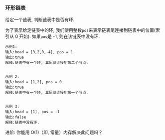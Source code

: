 
### 环形链表
    
给定一个链表, 判断链表中是否有环.

为了表示给定链表中的环, 我们使用整数``` pos ```来表示链表尾连接到链表中的位置(索引从 0 开始).
如果``` pos ```是 -1, 则在该链表中没有环.

```
示例1:
输入:head = [3,2,0,-4], pos = 1
输出:true
解释:链表中有一个环, 其尾部连接到第二个节点.


示例 2:
输入:head = [1,2], pos = 0
输出:true
解释:链表中有一个环, 其尾部连接到第一个节点.


示例 3:
输入:head = [1], pos = -1
输出:false
解释:链表中没有环.
```


进阶:
你能用 O(1)（即, 常量）内存解决此问题吗？



